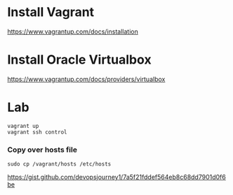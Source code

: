 # Install Vagrant

https://www.vagrantup.com/docs/installation

# Install Oracle Virtualbox

https://www.vagrantup.com/docs/providers/virtualbox

# Lab

```
vagrant up
vagrant ssh control
```

### Copy over hosts file

```
sudo cp /vagrant/hosts /etc/hosts
```

https://gist.github.com/devopsjourney1/7a5f21fddef564eb8c68dd7901d0f6be
